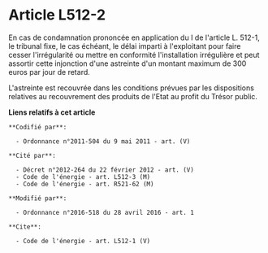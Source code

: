 # Article L512-2

En cas de condamnation prononcée en application du I de l'article L. 512-1, le tribunal fixe, le cas échéant, le délai
imparti à l'exploitant pour faire cesser l'irrégularité ou mettre en conformité l'installation irrégulière et peut assortir
cette injonction d'une astreinte d'un montant maximum de 300 euros par jour de retard. 

L'astreinte est recouvrée dans les conditions prévues par les dispositions relatives au recouvrement des produits de l'Etat
au profit du Trésor public.

**Liens relatifs à cet article**

	**Codifié par**:

	  - Ordonnance n°2011-504 du 9 mai 2011 - art. (V)

	**Cité par**:

	  - Décret n°2012-264 du 22 février 2012 - art. (V)
	  - Code de l'énergie - art. L512-3 (M)
	  - Code de l'énergie - art. R521-62 (M)

	**Modifié par**:

	  - Ordonnance n°2016-518 du 28 avril 2016 - art. 1

	**Cite**:

	  - Code de l'énergie - art. L512-1 (V)

